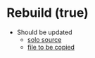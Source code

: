# Rebuild (true)

* Should be updated
    * [solo source](shouldbeupdated_solo.md)
    * [file to be copied](shouldbeupdated_copy.txt)
